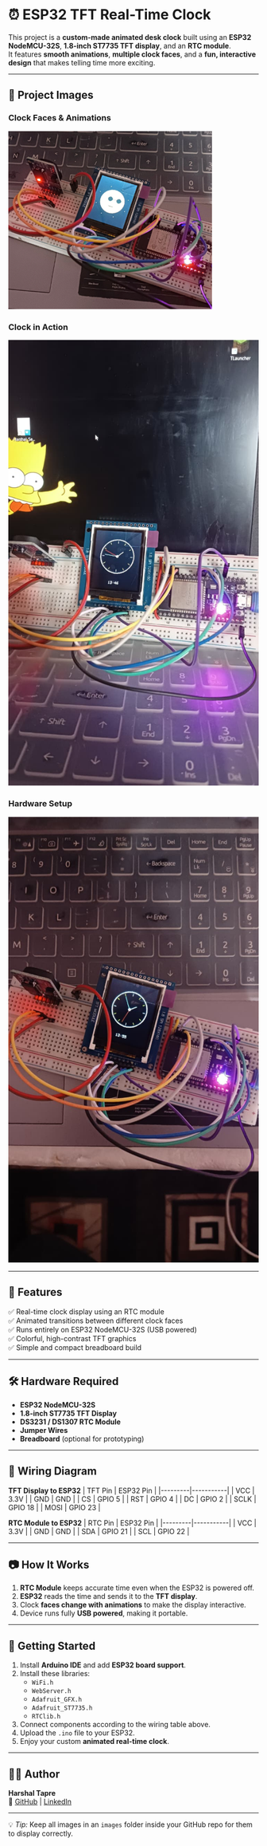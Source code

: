 # ⏰ ESP32 TFT Real-Time Clock

This project is a **custom-made animated desk clock** built using an **ESP32 NodeMCU-32S**, **1.8-inch ST7735 TFT display**, and an **RTC module**.  
It features **smooth animations**, **multiple clock faces**, and a **fun, interactive design** that makes telling time more exciting.

---

## 📸 Project Images

### Clock Faces & Animations
![Clock Face](images/face.png)

### Clock in Action
![Clock Display](images/Hardwareimage.jpg)

### Hardware Setup
![Hardware Setup](images/hardare.jpg)

---

## 📌 Features
✅ Real-time clock display using an RTC module  
✅ Animated transitions between different clock faces  
✅ Runs entirely on ESP32 NodeMCU-32S (USB powered)  
✅ Colorful, high-contrast TFT graphics  
✅ Simple and compact breadboard build  

---

## 🛠 Hardware Required
- **ESP32 NodeMCU-32S**
- **1.8-inch ST7735 TFT Display**
- **DS3231 / DS1307 RTC Module**
- **Jumper Wires**
- **Breadboard** (optional for prototyping)

---

## 🔌 Wiring Diagram

**TFT Display to ESP32**
| TFT Pin | ESP32 Pin |
|---------|-----------|
| VCC     | 3.3V      |
| GND     | GND       |
| CS      | GPIO 5    |
| RST     | GPIO 4    |
| DC      | GPIO 2    |
| SCLK    | GPIO 18   |
| MOSI    | GPIO 23   |

**RTC Module to ESP32**
| RTC Pin | ESP32 Pin |
|---------|-----------|
| VCC     | 3.3V      |
| GND     | GND       |
| SDA     | GPIO 21   |
| SCL     | GPIO 22   |

---

## 📷 How It Works
1. **RTC Module** keeps accurate time even when the ESP32 is powered off.  
2. **ESP32** reads the time and sends it to the **TFT display**.  
3. Clock **faces change with animations** to make the display interactive.  
4. Device runs fully **USB powered**, making it portable.

---

## 🚀 Getting Started
1. Install **Arduino IDE** and add **ESP32 board support**.
2. Install these libraries:
   - `WiFi.h`
   - `WebServer.h`
   - `Adafruit_GFX.h`
   - `Adafruit_ST7735.h`
   - `RTClib.h`
3. Connect components according to the wiring table above.
4. Upload the `.ino` file to your ESP32.
5. Enjoy your custom **animated real-time clock**.

---

## 👨‍💻 Author
**Harshal Tapre**  
🔗 [GitHub](https://github.com/harshaltapre) | [LinkedIn](https://www.linkedin.com/in/harshal-tapre-650a1b251/)

---

💡 *Tip:* Keep all images in an `images` folder inside your GitHub repo for them to display correctly.
